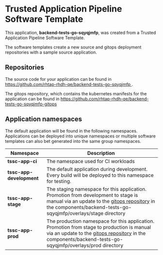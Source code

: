 # Trusted Application Pipeline Software Template

This application, **backend-tests-go-sqyqjmfp**, was created from a Trusted Application Pipeline Software Template.

The software templates create a new source and gitops deployment repositories with a sample source application. 

## Repositories

The source code for your application can be found in [https://github.com/rhtap-rhdh-qe/backend-tests-go-sqyqjmfp ](https://github.com/rhtap-rhdh-qe/backend-tests-go-sqyqjmfp ).
 
The gitops repository, which contains the kubernetes manifests for the application can be found in 
[https://github.com/rhtap-rhdh-qe/backend-tests-go-sqyqjmfp-gitops ](https://github.com/rhtap-rhdh-qe/backend-tests-go-sqyqjmfp-gitops ) 

## Application namespaces 

The default application will be found in the following namespaces. Applications can be deployed into unique namespaces or multiple software templates can also bet generated into the same group namespaces.  

|  Namespace   |  Description   |  
| -------- | -------- |
| **tssc-app-ci** | The namespace used for CI workloads |
| **tssc-app-development** | The default application during development. Every build will be deployed to this namespace for testing. |
| **tssc-app-stage** | The staging namespace for this application. Promotion from development to stage is manual via an update to the [gitops repository](https://github.com/rhtap-rhdh-qe/backend-tests-go-sqyqjmfp-gitops ) in the components/backend-tests-go-sqyqjmfp/overlays/stage directory |
| **tssc-app-prod** | The production namespace for this application. Promotion from stage to production is manual via an update to the [gitops repository](https://github.com/rhtap-rhdh-qe/backend-tests-go-sqyqjmfp-gitops ) in the components/backend-tests-go-sqyqjmfp/overlays/prod directory |